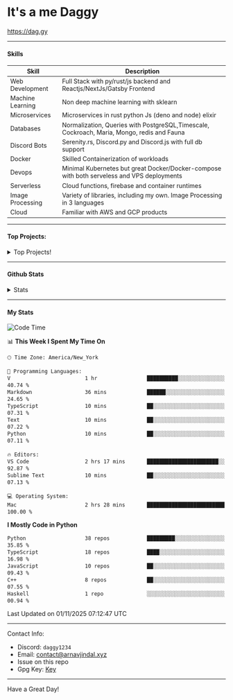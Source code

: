 
# It's a me Daggy

https://dag.gy

-----

#### Skills

| Skill | Description |
| ----- | ----------- |
| Web Development | Full Stack with py/rust/js backend and Reactjs/NextJs/Gatsby Frontend
| Machine Learning | Non deep machine learning with sklearn |
| Microservices | Microservices in rust python Js (deno and node) elixir |
| Databases | Normalization, Queries with PostgreSQL,Timescale, Cockroach,  Maria, Mongo, redis and Fauna |
| Discord Bots | Serenity.rs, Discord.py and Discord.js with full db support |
| Docker | Skilled Containerization of workloads |
| Devops | Minimal Kubernetes but great Docker/Docker-compose with both serveless and VPS deployments |
| Serverless | Cloud functions, firebase and container runtimes |
| Image Processing | Variety of libraries, including my own. Image Processing in 3 languages |
| Cloud | Familiar with AWS and GCP products |

-----

#### Top Projects:

<details>
  <summary>Top Projects!</summary>
    
   - [Dagpi](https://dagpi.xyz) : Full stack webapp featuring nextjs frontend and admin api backend in express with typescript. Features image manipulation microservice in python fastapi,and auth+metric microservices in actix rust. All networked together with docker and nginx and tracked with grafana, prometheus. Also features stripe and paypal payments. PostgreSQL and TimescaleDb databases with aws glacier automated backups. Integrates with stripe and paypal payment gateways for subscriptions.
 
   - [Polaroid](https://github.com/daggy1234/polaroid): Various rust libraries integrated to python with FFI. Features CI to build cross platform wheels using maturin. Core FFI done with pyo3 and features stubs and automatic documentation generation.
    
   - [Dagbot](https://dagbot.daggy.tech): Built on discord’s WS and HTTP apis, this tool responds to user interaction and uses several apis. Python engagement tool is connected to postgreSQL and frontend microservice by HTTP. Frontend microservice is express typescript with react frontend and mongodb database. Deployed with kubernetes
    
   - Esoteric Languages - niche programming languages: 
     Built 2 esoteric programming languages. 
     - [Udymts](https://github.com/daggy1234/udymts) : a rust based cli and compiler that turns udymts files into python to execute.
     - [PokeType](https://github.com/Daggy1234/PokeType) : expression evluation language built with rply and features lexical analysis, tokenization, compilation, interpretation and more.
 
   - [Image Uploader](https://github.com/Daggy1234/image-uploader): A classic image uploader to post images to. With fs writes, a UI to upload images, a REST API and a authorization system featuring both username/password and a token. Fully customizeable and designed to be self-hosted, it also features a docker image to run.
  
   - [DagPaste](https://github.com/Daggy1234/Dagpaste): DagPaste is my take on hastebin. Self hosteable, it features highlight js syntax highlighting, rest API to add pastes, and raw paste fetching. Using the fs, and rocket.rs for the rust api its fast, performant and looks great! Speedy with rust + vanillajs + css and template rendering
 
   - [R.Daggy](https://github.com/Daggy1234/r.daggy): Private discord bot for my server with rust
   
 
</details>

-----

#### Github Stats

<details>
  <summary>Stats</summary>
<a href="https://github.com/Daggy1234">
  <img src="https://github-readme-stats.vercel.app/api?username=Daggy1234&show_icons=true&hide_border=true&count_private=true" />
</a><a href="https://github.com/Daggy1234">
  <img src="https://github-readme-stats.vercel.app/api/top-langs/?username=Daggy1234&layout=compact&langs_count=9&hide=css,html,jupyter%20notebook&count_private=true" />
</a><a href="https://github.com/Daggy1234">
 <img src="https://raw.githubusercontent.com/Daggy1234/generate-stats/master/generated/overview.svg" />
</a><a href="https://github.com/Daggy1234">
 <img src="https://raw.githubusercontent.com/Daggy1234/generate-stats/master/generated/languages.svg" />
 </a>
</details>
  
-----

#### My Stats

<!--START_SECTION:waka-->
![Code Time](http://img.shields.io/badge/Code%20Time-1%2C807%20hrs%2051%20mins-blue)

📊 **This Week I Spent My Time On** 

```text
🕑︎ Time Zone: America/New_York

💬 Programming Languages: 
V                        1 hr                ██████████░░░░░░░░░░░░░░░   40.74 % 
Markdown                 36 mins             ██████░░░░░░░░░░░░░░░░░░░   24.65 % 
TypeScript               10 mins             ██░░░░░░░░░░░░░░░░░░░░░░░   07.31 % 
Text                     10 mins             ██░░░░░░░░░░░░░░░░░░░░░░░   07.22 % 
Python                   10 mins             ██░░░░░░░░░░░░░░░░░░░░░░░   07.11 % 

🔥 Editors: 
VS Code                  2 hrs 17 mins       ███████████████████████░░   92.87 % 
Sublime Text             10 mins             ██░░░░░░░░░░░░░░░░░░░░░░░   07.13 % 

💻 Operating System: 
Mac                      2 hrs 28 mins       █████████████████████████   100.00 % 
```

**I Mostly Code in Python** 

```text
Python                   38 repos            █████████░░░░░░░░░░░░░░░░   35.85 % 
TypeScript               18 repos            ████░░░░░░░░░░░░░░░░░░░░░   16.98 % 
JavaScript               10 repos            ██░░░░░░░░░░░░░░░░░░░░░░░   09.43 % 
C++                      8 repos             ██░░░░░░░░░░░░░░░░░░░░░░░   07.55 % 
Haskell                  1 repo              ░░░░░░░░░░░░░░░░░░░░░░░░░   00.94 % 
```




 Last Updated on 01/11/2025 07:12:47 UTC
<!--END_SECTION:waka-->

-----

Contact Info:

- Discord: `daggy1234`
- Email: contact@arnavjindal.xyz
- Issue on this repo
- Gpg Key: [Key](https://github.com/daggy1234.gpg)

-----
Have a Great Day!
